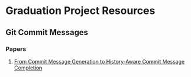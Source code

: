 # Graduation Project Resources


## Git Commit Messages


### Papers

1. [From Commit Message Generation to History-Aware Commit Message Completion ](https://paperswithcode.com/paper/from-commit-message-generation-to-history)

